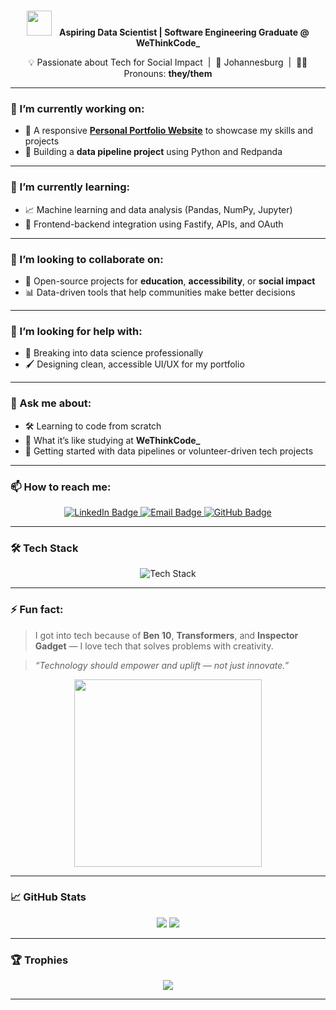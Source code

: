 <!-- Animated Typing Header -->
<h1 align="center">
</h1>

<p align="center">
  <img src="https://media.giphy.com/media/hvRJCLFzcasrR4ia7z/giphy.gif" width="40"/> &nbsp;
  <strong>Aspiring Data Scientist | Software Engineering Graduate @ WeThinkCode_</strong>
</p>

<p align="center">
  💡 Passionate about Tech for Social Impact &nbsp;|&nbsp; 📍 Johannesburg &nbsp;|&nbsp; 🏳️‍🌈 Pronouns: <b>they/them</b>
</p>

---

### 🔭 I’m currently working on:
- 🚀 A responsive [**Personal Portfolio Website**](https://guguandiledontsa.github.io/personal-portfolio-website) to showcase my skills and projects  
- 🐍 Building a **data pipeline project** using Python and Redpanda

---

### 🌱 I’m currently learning:
- 📈 Machine learning and data analysis (Pandas, NumPy, Jupyter)  
- 🔌 Frontend-backend integration using Fastify, APIs, and OAuth

---

### 👯 I’m looking to collaborate on:
- 🧠 Open-source projects for **education**, **accessibility**, or **social impact**  
- 📊 Data-driven tools that help communities make better decisions

---

### 🤔 I’m looking for help with:
- 🧭 Breaking into data science professionally  
- 🖌️ Designing clean, accessible UI/UX for my portfolio

---

### 💬 Ask me about:
- 🛠️ Learning to code from scratch  
- 🧪 What it’s like studying at **WeThinkCode_**  
- 🧵 Getting started with data pipelines or volunteer-driven tech projects

---

### 📫 How to reach me:

<p align="center">
  <a href="https://linkedin.com/in/andilegugudontsa" target="_blank">
    <img src="https://img.shields.io/badge/LinkedIn-%230077B5.svg?style=for-the-badge&logo=linkedin&logoColor=white" alt="LinkedIn Badge"/>
  </a>
  <a href="mailto:youremail@example.com">
    <img src="https://img.shields.io/badge/Email-D14836?style=for-the-badge&logo=gmail&logoColor=white" alt="Email Badge"/>
  </a>
  <a href="https://github.com/guguandiledontsa" target="_blank">
    <img src="https://img.shields.io/badge/GitHub-181717?style=for-the-badge&logo=github&logoColor=white" alt="GitHub Badge"/>
  </a>
</p>

---

### 🛠️ Tech Stack

<p align="center">
  <img src="https://skillicons.dev/icons?i=python,js,java,html,css,postgres,nodejs,git,github,jupyter,tableau" alt="Tech Stack" />
</p>

---

### ⚡ Fun fact:

> I got into tech because of **Ben 10**, **Transformers**, and **Inspector Gadget** — I love tech that solves problems with creativity.

> _“Technology should empower and uplift — not just innovate.”_

<p align="center">
  <img src="https://media.giphy.com/media/SWoSkN6DxTszqIKEqv/giphy.gif" width="300"/>
</p>

---

### 📈 GitHub Stats

<p align="center">
  <img src="https://github-readme-stats.vercel.app/api?username=guguandiledontsa&show_icons=true&theme=radical&hide_border=false" />
  <img src="https://streak-stats.demolab.com?user=guguandiledontsa&theme=radical&hide_border=false" />
</p>

---

### 🏆 Trophies

<p align="center">
  <img src="https://github-profile-trophy.vercel.app/?username=guguandiledontsa&theme=radical&margin-w=10&no-frame=true" />
</p>

---
